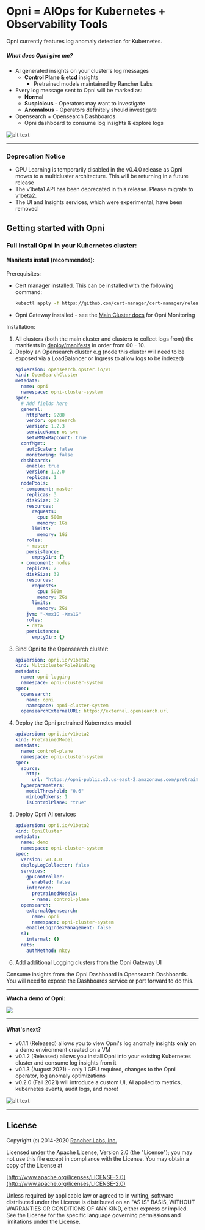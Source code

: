 # Opni = AIOps for Kubernetes + Observability Tools

Opni currently features log anomaly detection for Kubernetes.

##### What does Opni give me?
* AI generated insights on your cluster's log messages
  * **Control Plane & etcd** insights
    * Pretrained models maintained by Rancher Labs
* Every log message sent to Opni will be marked as:
  * **Normal**
  * **Suspicious** - Operators may want to investigate
  * **Anomalous** - Operators definitely should investigate  
* Opensearch + Opensearch Dashboards
  * Opni dashboard to consume log insights & explore logs 

![alt text](https://opni-public.s3.us-east-2.amazonaws.com/opni-inside-cluster-diagram.png)

----

### Deprecation Notice
  - GPU Learning is temporarily disabled in the v0.4.0 release as Opni moves to a multicluster architecture.  This will be returning in a future release
  - The v1beta1 API has been deprecated in this release.  Please migrate to v1beta2.
  - The UI and Insights services, which were experimental, have been removed

## Getting started with Opni

### Full Install Opni in your Kubernetes cluster:

#### Manifests install (recommended):
Prerequisites:
  * Cert manager installed.  This can be installed with the following command:
    ```bash
    kubectl apply -f https://github.com/cert-manager/cert-manager/releases/download/v1.7.2/cert-manager.yaml
    ```
  * Opni Gateway installed - see the [Main Cluster docs](https://rancher.github.io/opni-monitoring/installation/#setting-up-the-main-cluster) for Opni Monitoring

Installation:
  1) All clusters (both the main cluster and clusters to collect logs from) the manifests in [deploy/manifests](https://github.com/rancher/opni/tree/main/deploy/manifests) in order from 00 - 10.
  1) Deploy an Opensearch cluster e.g (node this cluster will need to be exposed via a LoadBalancer or Ingress to allow logs to be indexed)
      ```yaml
      apiVersion: opensearch.opster.io/v1
      kind: OpenSearchCluster
      metadata:
        name: opni
        namespace: opni-cluster-system
      spec:
        # Add fields here
        general:
          httpPort: 9200
          vendor: opensearch
          version: 1.2.3
          serviceName: os-svc
          setVMMaxMapCount: true
        confMgmt:
          autoScaler: false
          monitoring: false
        dashboards:
          enable: true
          version: 1.2.0
          replicas: 1
        nodePools:
        - component: master
          replicas: 3
          diskSize: 32
          resources:
            requests:
              cpu: 500m
              memory: 1Gi
            limits:
              memory: 1Gi
          roles:
          - master
          persistence:
            emptyDir: {}
        - component: nodes
          replicas: 2
          diskSize: 32
          resources:
            requests:
              cpu: 500m
              memory: 2Gi
            limits:
              memory: 2Gi
          jvm: "-Xmx1G -Xms1G"
          roles:
          - data
          persistence:
            emptyDir: {}
      ```
  1) Bind Opni to the Opensearch cluster:
      ```yaml
      apiVersion: opni.io/v1beta2
      kind: MulticlusterRoleBinding
      metadata:
        name: opni-logging
        namespace: opni-cluster-system
      spec:
        opensearch:
          name: opni
          namespace: opni-cluster-system
        opensearchExternalURL: https://external.opensearch.url
      ```
  1) Deploy the Opni pretrained Kubernetes model
      ```yaml
      apiVersion: opni.io/v1beta2
      kind: PretrainedModel
      metadata:
        name: control-plane
        namespace: opni-cluster-system
      spec:
        source:
          http:
            url: "https://opni-public.s3.us-east-2.amazonaws.com/pretrain-models/control-plane-model-v0.4.0.zip"
        hyperparameters:
          modelThreshold: "0.6"
          minLogTokens: 1
          isControlPlane: "true"
      ```
  1) Deploy Opni AI services
      ```yaml
      apiVersion: opni.io/v1beta2
      kind: OpniCluster
      metadata:
        name: demo
        namespace: opni-cluster-system
      spec:
        version: v0.4.0
        deployLogCollector: false
        services:
          gpuController:
            enabled: false
          inference:
            pretrainedModels:
            - name: control-plane
        opensearch:
          externalOpensearch:
            name: opni
            namespace: opni-cluster-system
          enableLogIndexManagement: false
        s3:
          internal: {}
        nats:
          authMethod: nkey
      ```
  1) Add additional Logging clusters from the Opni Gateway UI


Consume insights from the Opni Dashboard in Opensearch Dashboards. You will need to expose the Dashboards service or port forward to do this.
 
----

**Watch a demo of Opni:**

[![](https://opni-public.s3.us-east-2.amazonaws.com/opni_youtube_gh.png)](https://youtu.be/DQVBwMaO_o0)
____
#### What's next?

 * v0.1.1 (Released) allows you to view Opni's log anomaly insights **only** on a demo environment created on a VM
 * v0.1.2 (Released) allows you install Opni into your existing Kubernetes cluster and consume log insights from it
 * v0.1.3 (August 2021) - only 1 GPU required, changes to the Opni operator, log anomaly optimizations
 * v0.2.0 (Fall 2021) will introduce a custom UI, AI applied to metrics, kubernetes events, audit logs, and more! 


![alt text](https://opni-public.s3.us-east-2.amazonaws.com/Opni-user-scenarios.png)

----


## License

Copyright (c) 2014-2020 [Rancher Labs, Inc.](http://rancher.com)

Licensed under the Apache License, Version 2.0 (the "License");
you may not use this file except in compliance with the License.
You may obtain a copy of the License at

[http://www.apache.org/licenses/LICENSE-2.0](http://www.apache.org/licenses/LICENSE-2.0)

Unless required by applicable law or agreed to in writing, software
distributed under the License is distributed on an "AS IS" BASIS,
WITHOUT WARRANTIES OR CONDITIONS OF ANY KIND, either express or implied.
See the License for the specific language governing permissions and
limitations under the License.


